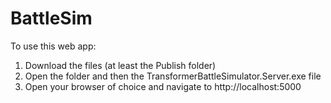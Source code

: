 # BattleSim

To use this web app:
1. Download the files (at least the Publish folder)
2. Open the folder and then the TransformerBattleSimulator.Server.exe file
3. Open your browser of choice and navigate to http://localhost:5000